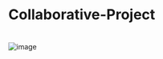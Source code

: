 # Collaborative-Project
#

![image](https://github.com/satyamkumar420/Collaborative-Project-2/assets/98641231/f3886d0b-d7cf-4063-84ee-90f9cb3ba896)
